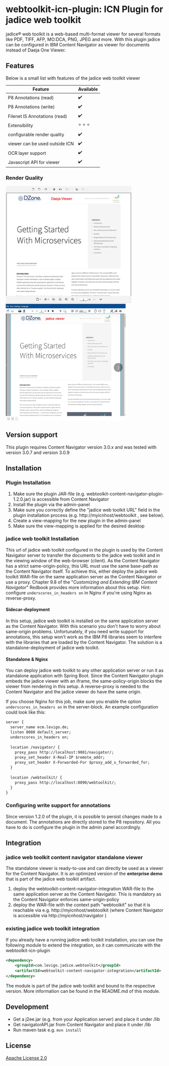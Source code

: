 # webtoolkit-icn-plugin: ICN Plugin for jadice web toolkit

jadice® web toolkit is a web-based multi-format viewer for several formats like PDF, TIFF, AFP, MO:DCA, PNG, JPEG and more. 
With this plugin jadice can be configured in IBM Content Navigator as viewer for documents instead of Daeja One Viewer.

## Features

Below is a small list with features of the jadice web toolkit viewer

| Feature                        | Available          |
|--------------------------------| ------------------ |
| P8 Annotations (read)          | :heavy_check_mark: |
| P8 Annotations (write)         | :heavy_check_mark: |
| Filenet IS Annotations (read)  | :heavy_check_mark: |
| Extensibility                  | :star: :star: :star: |
| configurable render quality    | :heavy_check_mark: |
| viewer can be used outside ICN | :heavy_check_mark: |
| OCR layer support              | :heavy_check_mark: |
| Javascript API for viewer      | :heavy_check_mark: |

### Render Quality

<a href="docs/daeja.jpg"><img src="docs/daeja.jpg" style="width:400px;height:371px;display:inline-block"></a>
<a href="docs/webtoolkit.jpg"><img src="docs/webtoolkit.jpg" style="width:381px;height:371px;display:inline-block"></a>

## Version support

This plugin requires Content Navigator version 3.0.x and was tested with version 3.0.7 and version 3.0.9

## Installation

### Plugin Installation
1. Make sure the plugin JAR-file (e.g. webtoolkit-content-navigator-plugin-1.2.0.jar) is accessible from Content Navigator
2. Install the plugin via the admin-panel
3. Make sure you correctly define the "jadice web toolkit URL" field in the plugin installation process (e.g. http://myicnhost/webtoolkit , see below).
4. Create a view-mapping for the new plugin in the admin-panel
5. Make sure the view-mapping is applied for the desired desktop

### jadice web toolkit Installation

This url of jadice web toolkit configured in the plugin is used by the Content Navigator server to transfer 
the documents to the jadice web toolkit and in the viewing window of the web-browser (client). 
As the Content Navigator has a strict same-origin-policy, this URL must use the same base-path as the Content Navigator 
itself. To achieve this, either deploy the jadice web toolkit WAR-file on the same application server as the 
Content Navigator or use a proxy. Chapter 9.8 of the "*Customizing and Extending
IBM Content Navigator*" Redbook provides more information about this setup. Hint: configure `underscores_in_headers on` 
in Nginx if you're using Nginx as reverse-proxy.

#### Sidecar-deployment

In this setup, jadice web toolkit is installed on the same application server as the Content Navigator.
With this scenario you don't have to worry about same-origin problems. Unfortunately, if you need write
support for annotations, this setup won't work as the IBM P8 libraries seem to interfere with the libraries
that are loaded by the Content Navigator. The solution is a standalone-deployment of jadice web toolkit.

#### Standalone & Nginx

You can deploy jadice web toolkit to any other application server or run it as standalone application with Spring Boot.
Since the Content Navigator plugin embeds the jadice viewer with an iframe, the same-policy-origin blocks the viewer
from rendering in this setup. A reverse-proxy is needed to the Content Navigator and the jadice viewer do have
the same origin.

If you choose Nginx for this job, make sure you enable the option `underscores_in_headers on` in the server-block.
An example configuration could look like this:
```text
server {
  server_name ecm.levigo.de;
  listen 8080 default_server;
  underscores_in_headers on;

  location /navigator/ {
    proxy_pass http://localhost:9081/navigator/;
    proxy_set_header X-Real-IP $remote_addr;
    proxy_set_header X-Forwarded-For $proxy_add_x_forwarded_for;
  }

  location /webtoolkit/ {
    proxy_pass http://localhost:8090/webtoolkit/;
  }
}
```

### Configuring write support for annotations

Since version 1.2.0 of the plugin, it is possible to persist changes made to a document. The annotations are directly
stored to the P8 repository. All you have to do is configure the plugin in the admin panel accordingly.

## Integration

### jadice web toolkit content navigator standalone viewer

The standalone viewer is ready-to-use and can directly be used as a viewer for the Content Navigator. It is an optimized version of the **enterprise demo** that is part of the jadice web toolkit artifact.

1. deploy the webtoolkit-content-navigator-integration WAR-file to the same application server as the Content Navigator. This is mandatory as the Content Navigator enforces same-origin-policy
2. deploy the WAR-file with the context path "webtoolkit" so that it is reachable via e.g. http://myicnhost/webtoolkit (where Content Navigator is accessible via http://myicnhost/navigator )

### existing jadice web toolkit integration

If you already have a running jadice web toolkit installation, you can use the following module to extend the integration, so it can communicate with the webtoolkit-icn-plugin

```xml
<dependency>
    <groupId>com.levigo.jadice.webtoolkit</groupId>
    <artifactId>webtoolkit-content-navigator-integration</artifactId>
</dependency>
```

The module is part of the jadice web toolkit and bound to the respective version. More information can be found in the README.md of this module.

## Development

- Get a j2ee.jar (e.g. from your Application server) and place it under /lib
- Get navigatorAPI.jar from Content Navigator and place it under /lib
- Run maven task e.g. `mvn install`

## License

[Apache License 2.0](https://github.com/levigo/webtoolkit-icn-plugin/blob/master/LICENSE)
